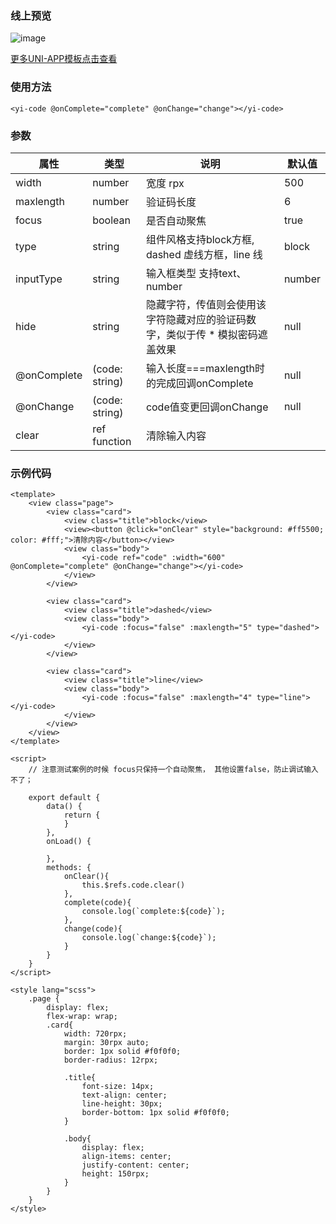 ### 线上预览
![image](https://masteryi-localhost.oss-cn-hangzhou.aliyuncs.com/uni-app/yi-code-qrcode.png)

[更多UNI-APP模板点击查看](https://www.masteryi.cn/uni-app)

### 使用方法
`<yi-code @onComplete="complete" @onChange="change"></yi-code>`

### 参数

| 属性            | 类型             | 说明                                | 默认值    |
|---------------|----------------|-----------------------------------|--------|
| width         | number         | 宽度 rpx                            | 500    |
| maxlength     | number         | 验证码长度                             | 6      |
| focus         | boolean        | 是否自动聚焦                            | true   |
| type          | string      | 组件风格支持block方框, dashed 虚线方框，line 线 | block  |
| inputType     | string    | 输入框类型 支持text、number               | number | 
| hide     		| string    | 隐藏字符，传值则会使用该字符隐藏对应的验证码数字，类似于传 * 模拟密码遮盖效果  | null | 
| @onComplete    | (code: string) |  输入长度===maxlength时的完成回调onComplete            |   null     |
| @onChange      | (code: string) |  code值变更回调onChange                         |   null     |
| clear      | ref function |  清除输入内容                      |        |

### 示例代码
```
<template>
	<view class="page">
		<view class="card">
			<view class="title">block</view>
			<view><button @click="onClear" style="background: #ff5500; color: #fff;">清除内容</button></view>
			<view class="body">
				<yi-code ref="code" :width="600" @onComplete="complete" @onChange="change"></yi-code>
			</view>
		</view>
		
		<view class="card">
			<view class="title">dashed</view>
			<view class="body">
				<yi-code :focus="false" :maxlength="5" type="dashed"></yi-code>
			</view>
		</view>
		
		<view class="card">
			<view class="title">line</view>
			<view class="body">
				<yi-code :focus="false" :maxlength="4" type="line"></yi-code>
			</view>
		</view>
	</view>
</template>

<script>
	// 注意测试案例的时候 focus只保持一个自动聚焦， 其他设置false，防止调试输入不了；
	
	export default {
		data() {
			return {
			}
		},
		onLoad() {
			
		},
		methods: {
			onClear(){
				this.$refs.code.clear()	
			},
			complete(code){
				console.log(`complete:${code}`);
			},
			change(code){
				console.log(`change:${code}`);
			}
		}
	}
</script>

<style lang="scss">
	.page {
		display: flex;
		flex-wrap: wrap;
		.card{
			width: 720rpx;
			margin: 30rpx auto;
			border: 1px solid #f0f0f0;
			border-radius: 12rpx;
			
			.title{
				font-size: 14px;
				text-align: center;
				line-height: 30px;
				border-bottom: 1px solid #f0f0f0;
			}
			
			.body{
				display: flex;
				align-items: center;
				justify-content: center;
				height: 150rpx;
			}
		}
	}
</style>
```